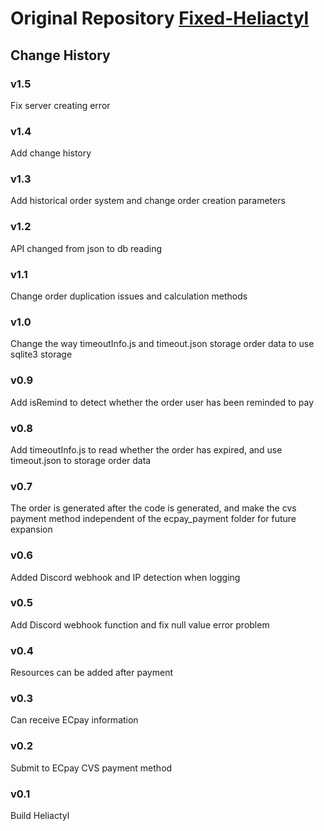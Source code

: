 # Original Repository [Fixed-Heliactyl](https://github.com/OvernodeProjets/Fixed-Heliactyl)

## Change History

### v1.5
Fix server creating error

### v1.4
Add change history

### v1.3
Add historical order system and change order creation parameters

### v1.2
API changed from json to db reading

### v1.1
Change order duplication issues and calculation methods

### v1.0
Change the way timeoutInfo.js and timeout.json storage order data to use sqlite3 storage

### v0.9
Add isRemind to detect whether the order user has been reminded to pay

### v0.8
Add timeoutInfo.js to read whether the order has expired, and use timeout.json to storage order data

### v0.7
The order is generated after the code is generated,
and make the cvs payment method independent of the ecpay_payment folder for future expansion

### v0.6
Added Discord webhook and IP detection when logging

### v0.5
Add Discord webhook function and fix null value error problem

### v0.4
Resources can be added after payment

### v0.3
Can receive ECpay information

### v0.2
Submit to ECpay CVS payment method

### v0.1
Build Heliactyl